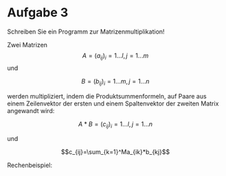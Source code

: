 # Aufgabe 3

Schreiben Sie ein Programm zur Matrizenmultiplikation!

Zwei Matrizen $$A = (a_{ij})_i=1...l, j=1...m$$ 
und

$$B=(b_{ij})_i=1...m, j=1...n$$

werden multipliziert, indem die Produktsummenformeln, auf Paare aus einem Zeilenvektor
der ersten und einem Spaltenvektor der zweiten Matrix angewandt wird:

$$A*B=(c_{ij})_i=1...l, j=1...n$$

und

$$c_{ij}=\sum_{k=1}^Ma_{ik}*b_{kj}$$

Rechenbeispiel:


